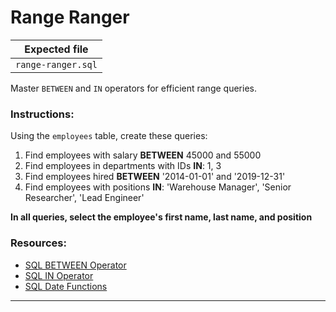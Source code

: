 # Range Ranger

| Expected file |
| ------------- |
| `range-ranger.sql` |

Master `BETWEEN` and `IN` operators for efficient range queries.

### Instructions:

Using the `employees` table, create these queries:
1. Find employees with salary **BETWEEN** 45000 and 55000
2. Find employees in departments with IDs **IN**: 1, 3
3. Find employees hired **BETWEEN** '2014-01-01' and '2019-12-31'
4. Find employees with positions **IN**: 'Warehouse Manager', 'Senior Researcher', 'Lead Engineer'

**In all queries, select the employee's first name, last name, and position**

### Resources:

- [SQL BETWEEN Operator](https://www.w3schools.com/sql/sql_between.asp)
- [SQL IN Operator](https://www.w3schools.com/sql/sql_in.asp)
- [SQL Date Functions](https://www.sqlite.org/lang_datefunc.html)

---